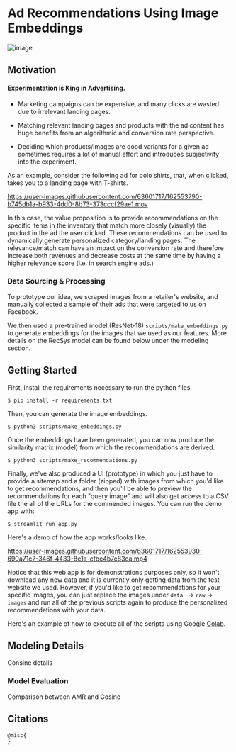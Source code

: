 # Ad Recommendations Using Image Embeddings
![image](https://www.wired.com/wp-content/uploads/2015/02/products.jpg)

## Motivation
#### Experimentation is King in Advertising.

* Marketing campaigns can be expensive, and many clicks are wasted due to irrelevant landing pages.

* Matching relevant landing pages and products with the ad content has huge benefits from an algorithmic and conversion rate perspective.

* Deciding which products/images are good variants for a given ad sometimes requires a lot of manual effort and introduces subjectivity into the experiment.

As an example, consider the following ad for polo shirts, that, when clicked, takes you to a landing page with T-shirts.

https://user-images.githubusercontent.com/63601717/162553790-b745db1a-b933-4dd0-8b73-373cccf29ae1.mov

In this case, the value proposition is to provide recommendations on the specific items in the inventory that match more closely (visually) the product in the ad the user clicked. These recommendations can be used to dynamically generate personalized category/landing pages. The relevance/match can have an impact on the conversion rate and therefore increase both revenues and decrease costs at the same time by having a higher relevance score (i.e. in search engine ads.)

### Data Sourcing & Processing
To prototype our idea, we scraped images from a retailer's website, and manually collected a sample of their ads that were targeted to us on Facebook. 

We then used a pre-trained model (ResNet-18) `scripts/make_embeddings.py` to generate embeddings for the images that we used as our features. More details on the RecSys model can be found below under the modeling section.

## Getting Started

First, install the requirements necessary to run the python files.

```
$ pip install -r requirements.txt
```

Then, you can generate the image embeddings.

```
$ python3 scripts/make_embeddings.py
```

Once the embeddings have been generated, you can now produce the similarity matrix (model) from which the recommendations are derived.

```
$ python3 scripts/make_recommendations.py
```

Finally, we've also produced a UI (prototype) in which you just have to provide a sitemap and a folder (zipped) with images from which you'd like to get recommendations, and then you'll be able to preview the recommendations for each "query image" and will also get access to a CSV file the all of the URLs for the commended images. You can run the demo app with:

```
$ streamlit run app.py
```
Here's a demo of how the app works/looks like.

https://user-images.githubusercontent.com/63601717/162553930-690a71c7-346f-4433-8e1a-cfbc4b7c83ca.mp4

Notice that this web app is for demonstrations purposes only, so it won't download any new data and it is currently only getting data from the test website we used. However, if you'd like to get recommendations for your specific images, you can just replace the images under ```data ``` -> ```raw``` -> ```images``` and run all of the previous scripts again to produce the personalized recommendations with your data.


Here's an example of how to execute all of the scripts using Google [Colab](https://colab.research.google.com/).


## Modeling Details

Consine details

### Model Evaluation

Comparison between AMR and Cosine



## Citations

```
@misc{
}

```
